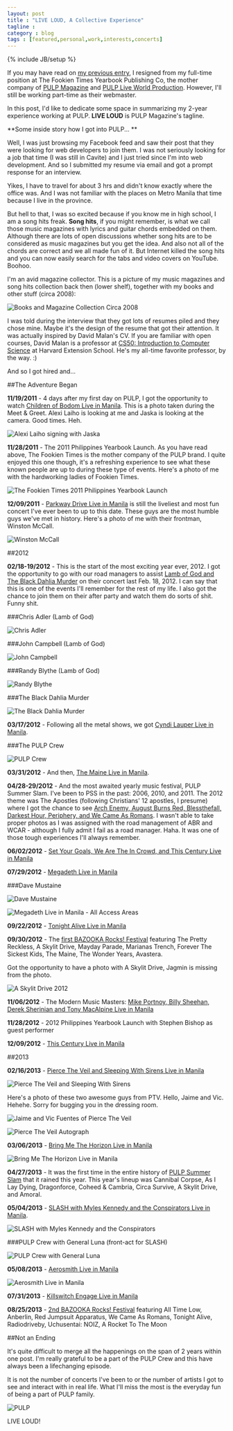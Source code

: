 ```yaml
---
layout: post
title : "LIVE LOUD, A Collective Experience"
tagline : 
category : blog
tags : [featured,personal,work,interests,concerts]
---
```

{% include JB/setup %}

If you may have read on [my previous entry](/blog/too-much-happenings), I resigned from my full-time position at The Fookien Times Yearbook Publishing Co, the mother company of [PULP Magazine](/project/pulp-magazine-live) and [PULP Live World Production](/project/pulp-live-world). However, I'll still be working part-time as their webmaster.

In this post, I'd like to dedicate some space in summarizing my 2-year experience working at PULP. **LIVE LOUD** is PULP Magazine's tagline.

**Some inside story how I got into PULP... **

Well, I was just browsing my Facebook feed and saw their post that they were looking for web developers to join them. I was not seriously looking for a job that time (I was still in Cavite) and I just tried since I'm into web development. And so I submitted my resume via email and got a prompt response for an interview.

Yikes, I have to travel for about 3 hrs and didn't know exactly where the office was. And I was not familiar with the places on Metro Manila that time because I live in the province. 

But hell to that, I was so excited because if you know me in high school, I am a song hits freak. **Song hits**, if you might remember, is what we call those music magazines with lyrics and guitar chords embedded on them. Although there are lots of open discussions whether song hits are to be considered as music magazines but you get the idea. And also not all of the chords are correct and we all made fun of it. But Internet killed the song hits and you can now easily search for the tabs and video covers on YouTube. Boohoo.

I'm an avid magazine collector. This is a picture of my music magazines and song hits collection back then (lower shelf), together with my books and other stuff (circa 2008):

![Books and Magazine Collection Circa 2008](/assets/images/posts/2013/book-magazine-collection.jpg)

I was told during the interview that they got lots of resumes piled and they chose mine. Maybe it's the design of the resume that got their attention. It was actually inspired by David Malan's CV. If you are familiar with open courses, David Malan is a professor at [CS50: Introduction to Computer Science](https://cs50.harvard.edu/) at Harvard Extension School. He's my all-time favorite professor, by the way. :)

And so I got hired and...

##The Adventure Began

**11/19/2011** - 4 days after my first day on PULP, I got the opportunity to watch [Children of Bodom Live in Manila](https://www.facebook.com/media/set/?set=a.10150376409692896.358750.759167895&type=3&l=8c3042754a%C2%A0). This is a photo taken during the Meet &amp; Greet. Alexi Laiho is looking at me and Jaska is looking at the camera. Good times. Heh. 

![Alexi Laiho signing with Jaska](/assets/images/posts/2013/alexi-laiho-signing-with-jaska.jpg) 

**11/28/2011** - The 2011 Philippines Yearbook Launch. As you have read above, The Fookien Times is the mother company of the PULP brand. I quite enjoyed this one though, it's a refreshing experience to see what these known people are up to during these type of events. Here's a photo of me with the hardworking ladies of Fookien Times.

![The Fookien Times 2011 Philippines Yearbook Launch](/assets/images/posts/2013/fookien-times-yearbook-launch-2011.jpg)

**12/09/2011** - [Parkway Drive Live in Manila](https://www.facebook.com/gianfaye/media_set?set=a.10150417917862896.363364.759167895&type=3) is still the liveliest and most fun concert I've ever been to up to this date. These guys are the most humble guys we've met in history. Here's a photo of me with their frontman, Winston McCall.

![Winston McCall](/assets/images/posts/2013/winston-mccall-parkway-drive.jpg) 

##2012

**02/18-19/2012** - This is the start of the most exciting year ever, 2012. I got the opportunity to go with our road managers to assist [Lamb of God and The Black Dahlia Murder](https://www.facebook.com/gianfaye/media_set?set=a.10150561881467896.384435.759167895&type=3) on their concert last Feb. 18, 2012. I can say that this is one of the events I'll remember for the rest of my life. I also got the chance to join them on their after party and watch them do sorts of shit. Funny shit.

###Chris Adler (Lamb of God)

![Chris Adler](/assets/images/posts/2013/chris-adler-lamb-of-god.jpg)

###John Campbell (Lamb of God)

![John Campbell](/assets/images/posts/2013/john-campbell-lamb-of-god.jpg)

###Randy Blythe (Lamb of God)

![Randy Blythe](/assets/images/posts/2013/randy-blythe-lamb-of-god.jpg)

###The Black Dahlia Murder

![The Black Dahlia Murder](/assets/images/posts/2013/the-black-dahlia-murder.jpg)

**03/17/2012** - Following all the metal shows, we got [Cyndi Lauper Live in Manila](https://www.facebook.com/gianfaye/media_set?set=a.10150613408192896.392237.759167895&type=3).

###The PULP Crew

![PULP Crew](/assets/images/posts/2013/pulp-crew-cyndi-lauper.jpg)

**03/31/2012** - And then, [The Maine Live in Manila](https://www.facebook.com/media/set/?set=a.10150642006137896.396410.759167895&type=3).

**04/28-29/2012** - And the most awaited yearly music festival, PULP Summer Slam. I've been to PSS in the past: 2006, 2010, and 2011. The 2012 theme was The Apostles (following Christians' 12 apostles, I presume) where I got the chance to see [Arch Enemy, August Burns Red, Blessthefall, Darkest Hour, Periphery, and We Came As Romans](http://pulpliveworld.com/shows/summer-slam/pulp-summer-slam-12-the-apostles). I wasn't able to take proper photos as I was assigned with the road management of ABR and WCAR - although I fully admit I fail as a road manager. Haha. It was one of those tough experiences I'll always remember.

**06/02/2012** - [Set Your Goals, We Are The In Crowd, and This Century Live in Manila](http://pulpliveworld.com/shows/2012/we-are-the-in-crowd-this-century-set-your-goals)

**07/29/2012** - [Megadeth Live in Manila](http://pulpliveworld.com/shows/2012/megadeth)

###Dave Mustaine

![Dave Mustaine](/assets/images/posts/2013/dave-mustaine.jpg)

![Megadeth Live in Manila - All Access Areas](/assets/images/posts/2013/megadeth-access-all-areas.jpg)

**09/22/2012** - [Tonight Alive Live in Manila](http://pulpliveworld.com/shows/2012/tonight-alive)

**09/30/2012** - The [first BAZOOKA Rocks! Festival](http://pulpliveworld.com/shows/2012/bazooka-rocks) featuring The Pretty Reckless, A Skylit Drive, Mayday Parade, Marianas Trench, Forever The Sickest Kids, The Maine, The Wonder Years, Avastera. 

Got the opportunity to have a photo with A Skylit Drive, Jagmin is missing from the photo.

![A Skylit Drive 2012](/assets/images/posts/2013/skylit-drive-minus-jagmin.jpg)

**11/06/2012** - The Modern Music Masters: [Mike Portnoy, Billy Sheehan, Derek Sherinian and Tony MacAlpine Live in Manila](http://pulpliveworld.com/shows/2012/portnoy-sheehan-sherinian-macalpine)

**11/28/2012** - 2012 Philippines Yearbook Launch with Stephen Bishop as guest performer

**12/09/2012** -  [This Century Live in Manila](http://pulpliveworld.com/shows/2012/this-century)

##2013

**02/16/2013** - [Pierce The Veil and Sleeping With Sirens Live in Manila](https://www.facebook.com/media/set/?set=a.10151293283177896.467096.759167895&type=3)

![Pierce The Veil and Sleeping With Sirens](/assets/images/posts/2013/pierce-the-veil-sleeping-with-sirens-manila.jpg)

Here's a photo of these two awesome guys from PTV. Hello, Jaime and Vic. Hehehe. Sorry for bugging you in the dressing room.

![Jaime and Vic Fuentes of Pierce The Veil](/assets/images/posts/2013/jaime-vic-fuentes-pierce-the-veil.jpg)

![Pierce The Veil Autograph](/assets/images/posts/2013/pierce-the-veil-aaa-autograph.jpg)

**03/06/2013** - [Bring Me The Horizon Live in Manila](http://pulpliveworld.com/shows/2013/bring-me-the-horizon)

![Bring Me The Horizon Live in Manila](/assets/images/posts/2013/bring-me-the-horizon-manila.jpg)

**04/27/2013** - It was the first time in the entire history of [PULP Summer Slam](http://pulpliveworld.com/shows/summer-slam/pulp-summerslam-13-til-death-do-us-part) that it rained this year. This year's lineup was Cannibal Corpse, As I Lay Dying, Dragonforce, Coheed &amp; Cambria, Circa Survive, A Skylit Drive, and Amoral.

**05/04/2013** - [SLASH with Myles Kennedy and the Conspirators Live in Manila](http://pulpliveworld.com/shows/2013/slash).

![SLASH with Myles Kennedy and the Conspirators](/assets/images/posts/2013/slash-manila.jpg)

###PULP Crew with General Luna (front-act for SLASH)

![PULP Crew with General Luna](/assets/images/posts/2013/pulp-crew-with-general-luna.jpg)

**05/08/2013** - [Aerosmith Live in Manila](http://pulpliveworld.com/shows/2013/aerosmith)

![Aerosmith Live in Manila](/assets/images/posts/2013/aerosmith-manila.jpg)

**07/31/2013** - [Killswitch Engage Live in Manila](http://pulpliveworld.com/shows/2013/killswitch-engage)

**08/25/2013** - [2nd BAZOOKA Rocks! Festival](http://pulpliveworld.com/shows/2013/bazooka-rocks) featuring All Time Low, Anberlin, Red Jumpsuit Apparatus, We Came As Romans, Tonight Alive, Radiodriveby, Uchusentai: NOIZ, A Rocket To The Moon

##Not an Ending

It's quite difficult to merge all the happenings on the span of 2 years within one post. I'm really grateful to be a part of the PULP Crew and this have always been a lifechanging episode.

It is not the number of concerts I've been to or the number of artists I got to see and interact with in real life. What I'll miss the most is the everyday fun of being a part of PULP family. 

![PULP](/assets/images/posts/2013/fookien-times-yearbook-launch-2012.jpg)

LIVE LOUD!